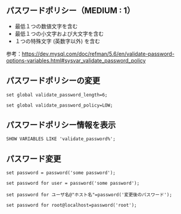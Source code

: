 ## パスワードポリシー（MEDIUM : 1）
 * 最低１つの数値文字を含む
 * 最低１つの小文字および大文字を含む
 * １つの特殊文字 (英数字以外) を含む

参考：<https://dev.mysql.com/doc/refman/5.6/en/validate-password-options-variables.html#sysvar_validate_password_policy>

## パスワードポリシーの変更
```
set global validate_password_length=6;

set global validate_password_policy=LOW;
```

## パスワードポリシー情報を表示
```
SHOW VARIABLES LIKE 'validate_password%';
```

## パスワード変更
```
set password = password('some password');

set password for user = password('some password');

set password for ユーザ名@"ホスト名"=password('変更後のパスワード');

set password for root@localhost=password('root');
```

